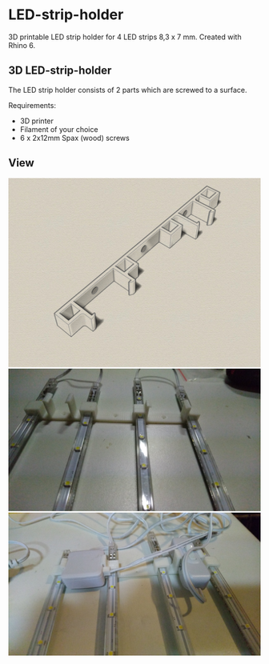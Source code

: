 # LED-strip-holder
3D printable LED strip holder for 4 LED strips 8,3 x 7 mm. Created with Rhino 6.

## 3D LED-strip-holder

The LED strip holder consists of 2 parts which are screwed to a surface.

Requirements:
* 3D printer 
* Filament of your choice
* 6 x 2x12mm Spax (wood) screws 

## View
![Example](iso.jpg)
![Example](20190829_231729.jpg)
![Example](20190829_231741.jpg)
